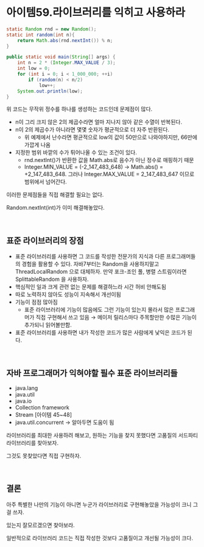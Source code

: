 # 아이템59.라이브러리를 익히고 사용하라

```java
static Random rnd = new Random();
static int random(int n){
    return Math.abs(rnd.nextInt()) % n;
}

public static void main(String[] args) {
    int n = 2 * (Integer.MAX_VALUE / 3);
    int low = 0;
    for (int i = 0; i < 1_000_000; ++i)
        if (random(n) < n/2)
            low++;
    System.out.println(low);
}
```

위 코드는 무작위 정수를 하나를 생성하는 코드인데 문제점이 많다.

- n이 그리 크지 않은 2의 제곱수라면 얼마 지나지 않아 같은 수열이 반복된다.
- n이 2의 제곱수가 아니라면 몇몇 숫자가 평균적으로 더 자주 반환된다.
    - 위 예제에서 난수라면 평균적으로 low의 값이 50만으로 나와야하지만, 66만에 가깝게 나옴
- 지정한 범위 바깥의 수가 튀어나올 수 있는 조건이 있다.
    - rnd.nextInt()가 반환한 값을 Math.abs로 음수가 아닌 정수로 매핑하기 때문
    - Integer.MIN_VALUE = (-2_147_483_648) → Math.abs() =  +2_147_483_648. 그러나 Integer.MAX_VALUE = 2_147_483_647 이므로 범위에서 넘어간다.
    

이러한 문제점들을 직접 해결할 필요는 없다.

Random.nextInt(int)가 이미 해결해놓았다.

<br>

## 표준 라이브러리의 장점

- 표준 라이브러리를 사용하면 그 코드를 작성한 전문가의 지식과 다른 프로그래머들의 경험을 활용할 수 있다. 자바7부터는 Random을 사용하지말고 ThreadLocalRandom 으로 대체하자. 만약 포크-조인 풀, 병렬 스트림이라면 SplittableRandom 을 사용하자.
- 핵심적인 일과 크게 관련 없는 문제를 해결하느라 시간 허비 안해도됨
- 따로 노력하지 않아도 성능이 지속해서 개선이됨
- 기능이 점점 많아짐
    - 표준 라이브러리에 기능이 많음에도 그런 기능이 있는지 몰라서 많은 프로그래머가 직접 구현해서 쓰고 있음 → 메이저 릴리스마다 주목할만한 수많은 기능이 추가되니 읽어볼만함.
- 표준 라이브러리를 사용하면 내가 작성한 코드가 많은 사람에게 낯익은 코드가 된다.

<br>

## 자바 프로그래머가 익혀야할 필수 표준 라이브러리들

- java.lang
- java.util
- java.io
- Collection framework
- Stream [아이템 45~48]
- java.util.concurrent → 알아두면 도움이 됨

라이브러리를 최대한 사용하려 해보고, 원하는 기능을 찾지 못했다면 고품질의 서드파티 라이브러리를 찾아보자.

그것도 못찾았다면 직접 구현하자.

<br>

## 결론

아주 특별한 나만의 기능이 아니면 누군가 라이브러리로 구현해놓았을 가능성이 크니 그걸 쓰자.

있는지 잘모르겠으면 찾아보라. 

일반적으로 라이브러리 코드는 직접 작성한 것보다 고품질이고 개선될 가능성이 크다.